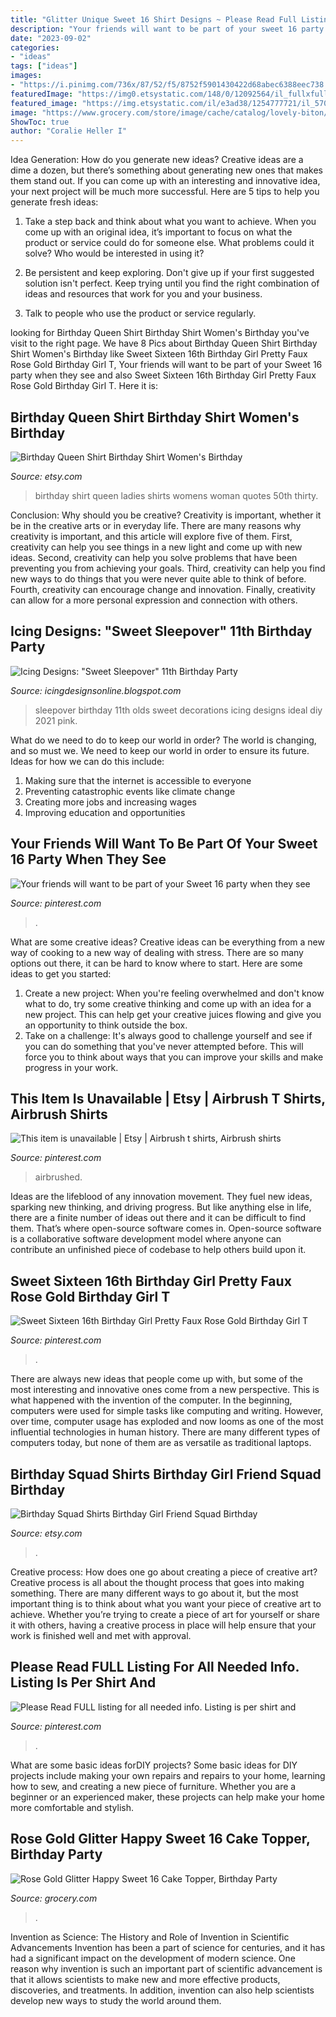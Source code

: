 ```yaml
---
title: "Glitter Unique Sweet 16 Shirt Designs ~ Please Read Full Listing For All Needed Info. Listing Is Per Shirt And"
description: "Your friends will want to be part of your sweet 16 party when they see"
date: "2023-09-02"
categories:
- "ideas"
tags: ["ideas"]
images:
- "https://i.pinimg.com/736x/87/52/f5/8752f5901430422d68abec6388eec738.jpg"
featuredImage: "https://img0.etsystatic.com/148/0/12092564/il_fullxfull.1170288254_hdey.jpg"
featured_image: "https://img.etsystatic.com/il/e3ad38/1254777721/il_570xN.1254777721_kkko.jpg?version=1"
image: "https://www.grocery.com/store/image/cache/catalog/lovely-biton/rose-gold-glitter-happy-sweet-16-cake-topper-birth-4-500x500.jpg"
ShowToc: true
author: "Coralie Heller I"
---
```



Idea Generation: How do you generate new ideas?
Creative ideas are a dime a dozen, but there’s something about generating new ones that makes them stand out. If you can come up with an interesting and innovative idea, your next project will be much more successful. Here are 5 tips to help you generate fresh ideas:
1. Take a step back and think about what you want to achieve. When you come up with an original idea, it’s important to focus on what the product or service could do for someone else. What problems could it solve? Who would be interested in using it?

2. Be persistent and keep exploring. Don't give up if your first suggested solution isn't perfect. Keep trying until you find the right combination of ideas and resources that work for you and your business.

3. Talk to people who use the product or service regularly.

	

		
looking for Birthday Queen Shirt Birthday Shirt Women&#039;s Birthday you've visit to the right page. We have 8 Pics about Birthday Queen Shirt Birthday Shirt Women&#039;s Birthday like Sweet Sixteen 16th Birthday Girl Pretty Faux Rose Gold Birthday Girl T, Your friends will want to be part of your Sweet 16 party when they see and also Sweet Sixteen 16th Birthday Girl Pretty Faux Rose Gold Birthday Girl T. Here it is:
		
    
## Birthday Queen Shirt Birthday Shirt Women&#039;s Birthday

<img loading=lazy src="https://img.etsystatic.com/il/e3ad38/1254777721/il_570xN.1254777721_kkko.jpg?version=1" onerror="this.onerror=null;this.src='https://tse4.mm.bing.net/th?id=OIP.7NgxsSEcMzR5UzA-yXH0-wHaIi&amp;pid=15.1';" alt="Birthday Queen Shirt Birthday Shirt Women&#039;s Birthday">

_Source: etsy.com_

>birthday shirt queen ladies shirts womens woman quotes 50th thirty. 

	

Conclusion: Why should you be creative?
Creativity is important, whether it be in the creative arts or in everyday life. There are many reasons why creativity is important, and this article will explore five of them. First, creativity can help you see things in a new light and come up with new ideas. Second, creativity can help you solve problems that have been preventing you from achieving your goals. Third, creativity can help you find new ways to do things that you were never quite able to think of before. Fourth, creativity can encourage change and innovation. Finally, creativity can allow for a more personal expression and connection with others.

    
## Icing Designs: &quot;Sweet Sleepover&quot; 11th Birthday Party

<img loading=lazy src="https://3.bp.blogspot.com/-SKcdetyjXZw/T2JguDQWfKI/AAAAAAAAIII/jFMczKx7rxY/s1600/bellas+party+027+copy.jpg" onerror="this.onerror=null;this.src='https://tse4.mm.bing.net/th?id=OIP.lqYqjHBWj1yerIRorv7MRgHaLG&amp;pid=15.1';" alt="Icing Designs: &quot;Sweet Sleepover&quot; 11th Birthday Party">

_Source: icingdesignsonline.blogspot.com_

>sleepover birthday 11th olds sweet decorations icing designs ideal diy 2021 pink. 

	

What do we need to do to keep our world in order?
The world is changing, and so must we. We need to keep our world in order to ensure its future. Ideas for how we can do this include: 
1. Making sure that the internet is accessible to everyone 
2. Preventing catastrophic events like climate change 
3. Creating more jobs and increasing wages 
4. Improving education and opportunities 

    
## Your Friends Will Want To Be Part Of Your Sweet 16 Party When They See

<img loading=lazy src="https://i.pinimg.com/originals/d1/e2/9e/d1e29e0207db09c59fd4ff06b54cd2dc.jpg" onerror="this.onerror=null;this.src='https://tse2.mm.bing.net/th?id=OIP.0eKeAgfbCcWf1P8GtUzS3AHaWG&amp;pid=15.1';" alt="Your friends will want to be part of your Sweet 16 party when they see">

_Source: pinterest.com_

>. 

	

What are some creative ideas?
Creative ideas can be everything from a new way of cooking to a new way of dealing with stress. There are so many options out there, it can be hard to know where to start. Here are some ideas to get you started: 
1. Create a new project: When you're feeling overwhelmed and don't know what to do, try some creative thinking and come up with an idea for a new project. This can help get your creative juices flowing and give you an opportunity to think outside the box.
2. Take on a challenge: It's always good to challenge yourself and see if you can do something that you've never attempted before. This will force you to think about ways that you can improve your skills and make progress in your work. 

    
## This Item Is Unavailable | Etsy | Airbrush T Shirts, Airbrush Shirts

<img loading=lazy src="https://i.pinimg.com/736x/ad/eb/7a/adeb7a72b3b408c5c416ba7bb0859128.jpg" onerror="this.onerror=null;this.src='https://tse4.mm.bing.net/th?id=OIP.wzzuKmNzC6V5R3RL91TNegHaI6&amp;pid=15.1';" alt="This item is unavailable | Etsy | Airbrush t shirts, Airbrush shirts">

_Source: pinterest.com_

>airbrushed. 

	

Ideas are the lifeblood of any innovation movement. They fuel new ideas, sparking new thinking, and driving progress. But like anything else in life, there are a finite number of ideas out there and it can be difficult to find them. That’s where open-source software comes in. Open-source software is a collaborative software development model where anyone can contribute an unfinished piece of codebase to help others build upon it.

    
## Sweet Sixteen 16th Birthday Girl Pretty Faux Rose Gold Birthday Girl T

<img loading=lazy src="https://i.pinimg.com/736x/f2/65/81/f2658104a4c68a2783dfc0a5314c1723.jpg" onerror="this.onerror=null;this.src='https://tse1.mm.bing.net/th?id=OIP.y5aUYIrKXyi3D_iDe0V4cwHaHd&amp;pid=15.1';" alt="Sweet Sixteen 16th Birthday Girl Pretty Faux Rose Gold Birthday Girl T">

_Source: pinterest.com_

>. 

	

There are always new ideas that people come up with, but some of the most interesting and innovative ones come from a new perspective. This is what happened with the invention of the computer. In the beginning, computers were used for simple tasks like computing and writing. However, over time, computer usage has exploded and now looms as one of the most influential technologies in human history. There are many different types of computers today, but none of them are as versatile as traditional laptops.

    
## Birthday Squad Shirts Birthday Girl Friend Squad Birthday

<img loading=lazy src="https://img0.etsystatic.com/148/0/12092564/il_fullxfull.1170288254_hdey.jpg" onerror="this.onerror=null;this.src='https://tse1.mm.bing.net/th?id=OIP.jBzvZaI6XDFmd8zDi5A2WAHaFj&amp;pid=15.1';" alt="Birthday Squad Shirts Birthday Girl Friend Squad Birthday">

_Source: etsy.com_

>. 

	

Creative process: How does one go about creating a piece of creative art?
Creative process is all about the thought process that goes into making something. There are many different ways to go about it, but the most important thing is to think about what you want your piece of creative art to achieve. Whether you’re trying to create a piece of art for yourself or share it with others, having a creative process in place will help ensure that your work is finished well and met with approval.

    
## Please Read FULL Listing For All Needed Info. Listing Is Per Shirt And

<img loading=lazy src="https://i.pinimg.com/736x/87/52/f5/8752f5901430422d68abec6388eec738.jpg" onerror="this.onerror=null;this.src='https://tse3.mm.bing.net/th?id=OIP.TH9m2jcxUPjOKrx77ZWOGgHaJ4&amp;pid=15.1';" alt="Please Read FULL listing for all needed info. Listing is per shirt and">

_Source: pinterest.com_

>. 

	

What are some basic ideas forDIY projects?
Some basic ideas for DIY projects include making your own repairs and repairs to your home, learning how to sew, and creating a new piece of furniture. Whether you are a beginner or an experienced maker, these projects can help make your home more comfortable and stylish.

    
## Rose Gold Glitter Happy Sweet 16 Cake Topper, Birthday Party

<img loading=lazy src="https://www.grocery.com/store/image/cache/catalog/lovely-biton/rose-gold-glitter-happy-sweet-16-cake-topper-birth-4-500x500.jpg" onerror="this.onerror=null;this.src='https://tse3.mm.bing.net/th?id=OIP.sA51VEN36uotDWzUQ4IDnwHaHa&amp;pid=15.1';" alt="Rose Gold Glitter Happy Sweet 16 Cake Topper, Birthday Party">

_Source: grocery.com_

>. 

	

Invention as Science: The History and Role of Invention in Scientific Advancements
Invention has been a part of science for centuries, and it has had a significant impact on the development of modern science. One reason why invention is such an important part of scientific advancement is that it allows scientists to make new and more effective products, discoveries, and treatments. In addition, invention can also help scientists develop new ways to study the world around them.

